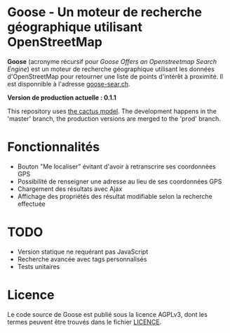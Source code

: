 Goose - Un moteur de recherche géographique utilisant OpenStreetMap
===================================================================

**Goose** (acronyme récursif pour *Goose Offers an Openstreetmap Search Engine*) est un moteur de recherche géographique utilisant les données d'OpenStreetMap pour retourner une liste de points d'intérêt à proximité. Il est disponnible à l'adresse [goose-sear.ch](https://goose-sear.ch/).

**Version de production actuelle : 0.1.1**

This repository uses [the cactus model](https://barro.github.io/2016/02/a-succesful-git-branching-model-considered-harmful/). The development happens in the 'master' branch, the production versions are merged to the 'prod' branch.

# Fonctionnalités

- Bouton "Me localiser" évitant d'avoir à retranscrire ses coordonnées GPS
- Possibilité de renseigner une adresse au lieu de ses coordonnées GPS
- Chargement des résultats avec Ajax
- Affichage des propriétés des résultat modifiable selon la recherche effectuée

# TODO

- Version statique ne requérant pas JavaScript
- Recherche avancée avec tags personnalisés
- Tests unitaires

# Licence

Le code source de Goose est publié sous la licence AGPLv3, dont les termes peuvent être trouvés dans le fichier [LICENCE](LICENCE).
